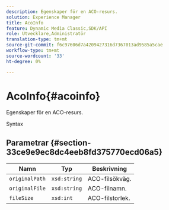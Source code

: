 ```yaml
---
description: Egenskaper för en ACO-resurs.
solution: Experience Manager
title: AcoInfo
feature: Dynamic Media Classic,SDK/API
role: Utvecklare,Administratör
translation-type: tm+mt
source-git-commit: f6c97606d7a4209427316d7367013ad9585a5cae
workflow-type: tm+mt
source-wordcount: '33'
ht-degree: 0%

---
```



# AcoInfo{#acoinfo}

Egenskaper för en ACO-resurs.

Syntax

## Parametrar {#section-33ce9e9ec8dc4eeb8fd375770ecd06a5}

| Namn | Typ | Beskrivning |
|---|---|---|
| `originalPath` | `xsd:string` | ACO-filsökväg. |
| `originalFile` | `xsd:string` | ACO-filnamn. |
| `fileSize` | `xsd:int` | ACO-filstorlek. |

